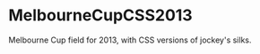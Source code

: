 MelbourneCupCSS2013
===================

Melbourne Cup field for 2013, with CSS versions of jockey's silks.

